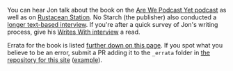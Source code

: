 You can hear Jon talk about the book on the [Are We Podcast Yet podcast]
as well as on [Rustacean Station]. No Starch (the publisher) also
conducted a [longer text-based interview][nostarch]. If you're after a
quick survey of Jon's writing process, give his [Writes With interview]
a read.

Errata for the book is listed [further down on this page](#errata). If
you spot what you believe to be an error, submit a PR adding it to the
`_errata` folder in [the repository for this site] ([example]).

[Are We Podcast Yet podcast]: https://soundcloud.com/arewepodcastyet/awpy-08-jon-ferdinand-ronge-gjengset
[Rustacean Station]: https://rustacean-station.org/episode/038-jon-gjengset/
[nostarch]: https://nostarch.com/blog/jon-gjengset-talks-rust
[Writes With interview]: https://writeswith.com/interviews/jon-gjengset/
[example]: https://github.com/jonhoo/rust-for-rustaceans.com/pull/2
[the repository for this site]: https://github.com/jonhoo/rust-for-rustaceans.com
